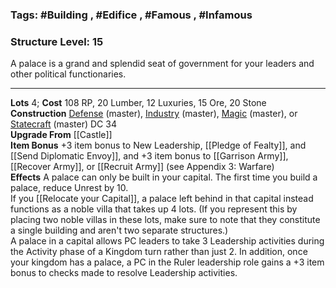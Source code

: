 ### Tags: #Building , #Edifice , #Famous , #Infamous 
### Structure Level: 15

A palace is a grand and splendid seat of government for your leaders and other political functionaries.

---

**Lots** 4; **Cost** 108 RP, 20 Lumber, 12 Luxuries, 15 Ore, 20 Stone  
**Construction** [Defense](https://2e.aonprd.com/Skills.aspx?ID=21) (master), [Industry](https://2e.aonprd.com/Skills.aspx?ID=25) (master), [Magic](https://2e.aonprd.com/Skills.aspx?ID=27) (master), or [Statecraft](https://2e.aonprd.com/Skills.aspx?ID=30) (master) DC 34  
**Upgrade From** [[Castle]]  
**Item Bonus** +3 item bonus to New Leadership, [[Pledge of Fealty]], and [[Send Diplomatic Envoy]], and +3 item bonus to [[Garrison Army]], [[Recover Army]], or [[Recruit Army]] (see Appendix 3: Warfare)  
**Effects** A palace can only be built in your capital. The first time you build a palace, reduce Unrest by 10.  
If you [[Relocate your Capital]], a palace left behind in that capital instead functions as a noble villa that takes up 4 lots. (If you represent this by placing two noble villas in these lots, make sure to note that they constitute a single building and aren't two separate structures.)  
A palace in a capital allows PC leaders to take 3 Leadership activities during the Activity phase of a Kingdom turn rather than just 2. In addition, once your kingdom has a palace, a PC in the Ruler leadership role gains a +3 item bonus to checks made to resolve Leadership activities.